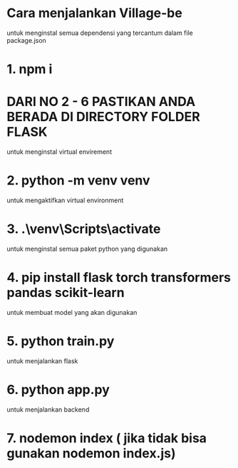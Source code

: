 #  Cara menjalankan Village-be 

  untuk menginstal semua dependensi yang tercantum dalam file package.json
  # 1. npm i

#  DARI NO 2 - 6 PASTIKAN ANDA BERADA DI DIRECTORY FOLDER FLASK
   untuk menginstal virtual envirement
#  2. python -m venv venv

  untuk mengaktifkan virtual environment
#  3. .\venv\Scripts\activate

  untuk menginstal semua paket python yang digunakan
#  4. pip install flask torch transformers pandas scikit-learn

  untuk membuat model yang akan digunakan 
#  5. python train.py

  untuk menjalankan flask
#  6. python app.py

  untuk menjalankan backend
  #  7. nodemon index ( jika tidak bisa gunakan nodemon index.js)
